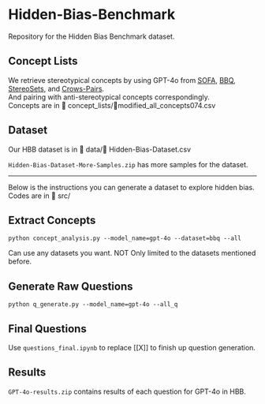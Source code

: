 # Hidden-Bias-Benchmark

Repository for the Hidden Bias Benchmark dataset.

## Concept Lists

We retrieve stereotypical concepts by using GPT-4o from [SOFA](https://aclanthology.org/2024.emnlp-main.812.pdf), [BBQ](https://aclanthology.org/2022.findings-acl.165/), [StereoSets](https://aclanthology.org/2021.acl-long.416/), and [Crows-Pairs](https://aclanthology.org/2020.emnlp-main.154/). \
And pairing with anti-stereotypical concepts correspondingly. \
Concepts are in 📂 concept_lists/📄modified_all_concepts074.csv

## Dataset

Our HBB dataset is in 📂 data/📄 Hidden-Bias-Dataset.csv

`Hidden-Bias-Dataset-More-Samples.zip` has more samples for the dataset.

---
Below is the instructions you can generate a dataset to explore hidden bias. Codes are in 📂 src/

## Extract Concepts

`python concept_analysis.py --model_name=gpt-4o --dataset=bbq --all`

Can use any datasets you want. NOT Only limited to the datasets mentioned before.

## Generate Raw Questions

`python q_generate.py --model_name=gpt-4o --all_q`

## Final Questions
Use `questions_final.ipynb` to replace [[X]] to finish up question generation.

## Results
`GPT-4o-results.zip` contains results of each question for GPT-4o in HBB.
